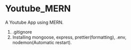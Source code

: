 # Youtube_MERN
A Youtube App using MERN.
1. .gitignore 
2. Installing mongoose, express, prettier(formatting), .env, nodemon(Automatic restart). 
   